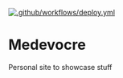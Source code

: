 [![.github/workflows/deploy.yml](https://github.com/Eyrim/medevocre/actions/workflows/deploy.yml/badge.svg)](https://github.com/Eyrim/medevocre/actions/workflows/deploy.yml)

# Medevocre

Personal site to showcase stuff
